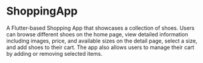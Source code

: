 # ShoppingApp
A Flutter-based Shopping App that showcases a collection of shoes. Users can browse different shoes on the home page, view detailed information including images, price, and available sizes on the detail page, select a size, and add shoes to their cart. The app also allows users to manage their cart by adding or removing selected items.
